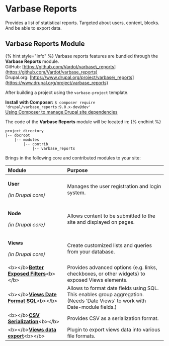 # Varbase Reports

Provides a list of statistical reports. Targeted about users, content, blocks. And be able to export data.

## Varbase Reports Module

{% hint style="info" %}
Varbase reports features are bundled through the **Varbase Reports** module.  
GitHub: [https://github.com/Vardot/varbase\_reports](https://github.com/Vardot/varbase_reports)  
Drupal.org: [https://www.drupal.org/project/varbase\_reports](https://www.drupal.org/project/varbase_reports)

After building a project using the `varbase-project` template.

**Install with Composer:** `$ composer require 'drupal/varbase_reports:9.0.x-dev@dev'`  
[Using Composer to manage Drupal site dependencies](https://www.drupal.org/docs/develop/using-composer/using-composer-to-manage-drupal-site-dependencies)

The code of the **Varbase Reports** module will be located in:
{% endhint %}

```text
project_directory
|-- docroot
    |-- modules
        |-- contrib
            |-- varbase_reports
```

Brings in the following core and contributed modules to your site:

<table>
  <thead>
    <tr>
      <th style="text-align:left">Module</th>
      <th style="text-align:left">Purpose</th>
    </tr>
  </thead>
  <tbody>
    <tr>
      <td style="text-align:left">
        <p><b>User</b>
        </p>
        <p><em>(in Drupal core)</em>
        </p>
      </td>
      <td style="text-align:left">Manages the user registration and login system.</td>
    </tr>
    <tr>
      <td style="text-align:left">
        <p><b>Node</b>
        </p>
        <p><em>(in Drupal core)</em>
        </p>
      </td>
      <td style="text-align:left">Allows content to be submitted to the site and displayed on pages.</td>
    </tr>
    <tr>
      <td style="text-align:left">
        <p><b>Views</b>
        </p>
        <p><em>(in Drupal core)</em>
        </p>
      </td>
      <td style="text-align:left">Create customized lists and queries from your database.</td>
    </tr>
    <tr>
      <td style="text-align:left">&lt;b&gt;&lt;/b&gt;<a href="https://www.drupal.org/project/better_exposed_filters"><b>Better Exposed Filters</b></a>&lt;b&gt;&lt;/b&gt;</td>
      <td
      style="text-align:left">Provides advanced options (e.g. links, checkboxes, or other widgets) to
        exposed Views elements.</td>
    </tr>
    <tr>
      <td style="text-align:left">&lt;b&gt;&lt;/b&gt;<a href="https://www.drupal.org/project/views_date_format_sql"><b>Views Date Format SQL</b></a>&lt;b&gt;&lt;/b&gt;</td>
      <td
      style="text-align:left">Allows to format date fields using SQL. This enables group aggregation.
        (Needs &apos;Date Views&apos; to work with Date-module fields.)</td>
    </tr>
    <tr>
      <td style="text-align:left">&lt;b&gt;&lt;/b&gt;<a href="https://www.drupal.org/project/csv_serialization"><b>CSV Serialization</b></a>&lt;b&gt;&lt;/b&gt;</td>
      <td
      style="text-align:left">Provides CSV as a serialization format.</td>
    </tr>
    <tr>
      <td style="text-align:left">&lt;b&gt;&lt;/b&gt;<a href="https://www.drupal.org/project/views_data_export"><b>Views data export</b></a>&lt;b&gt;&lt;/b&gt;</td>
      <td
      style="text-align:left">Plugin to export views data into various file formats.</td>
    </tr>
  </tbody>
</table>

